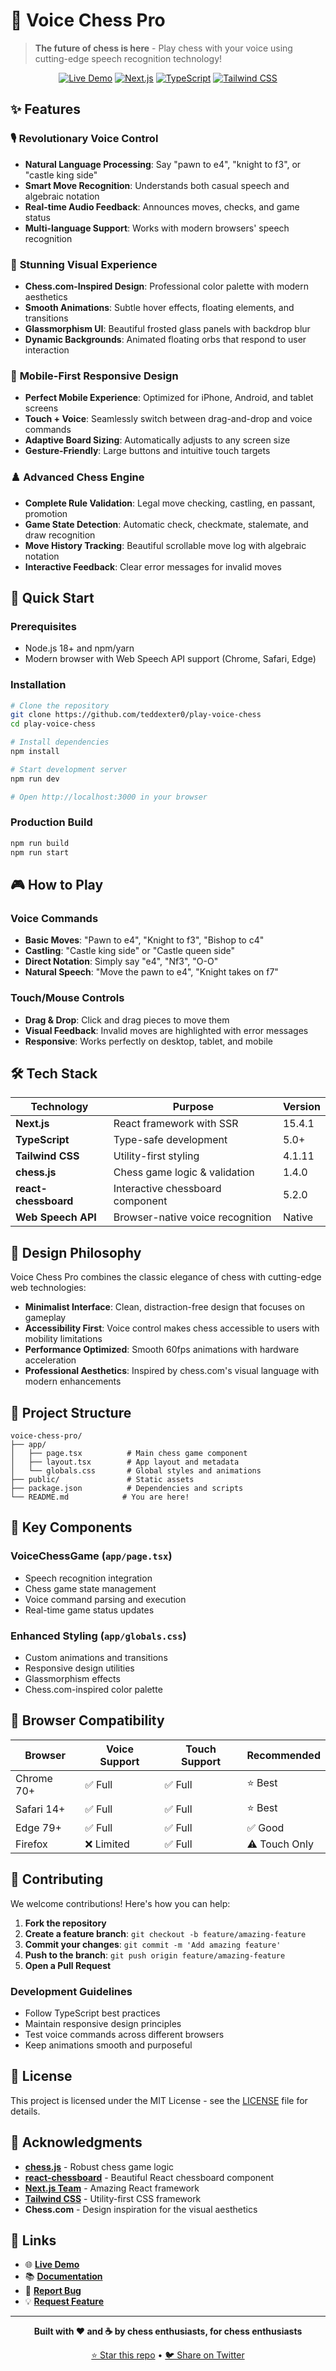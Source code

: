 # 🎤 Voice Chess Pro

> **The future of chess is here** - Play chess with your voice using cutting-edge speech recognition technology!

<div align="center">

[![Live Demo](https://img.shields.io/badge/🚀_Live_Demo-Voice_Chess_Pro-brightgreen?style=for-the-badge)](https://play-voice-chess.vercel.app/)
[![Next.js](https://img.shields.io/badge/Next.js-15.4.1-black?style=flat-square&logo=next.js)](https://nextjs.org/)
[![TypeScript](https://img.shields.io/badge/TypeScript-5.0-blue?style=flat-square&logo=typescript)](https://www.typescriptlang.org/)
[![Tailwind CSS](https://img.shields.io/badge/Tailwind_CSS-4.1.11-38B2AC?style=flat-square&logo=tailwind-css)](https://tailwindcss.com/)

</div>

## ✨ Features

### 🎙️ **Revolutionary Voice Control**
- **Natural Language Processing**: Say "pawn to e4", "knight to f3", or "castle king side"
- **Smart Move Recognition**: Understands both casual speech and algebraic notation
- **Real-time Audio Feedback**: Announces moves, checks, and game status
- **Multi-language Support**: Works with modern browsers' speech recognition

### 🎨 **Stunning Visual Experience**
- **Chess.com-Inspired Design**: Professional color palette with modern aesthetics
- **Smooth Animations**: Subtle hover effects, floating elements, and transitions
- **Glassmorphism UI**: Beautiful frosted glass panels with backdrop blur
- **Dynamic Backgrounds**: Animated floating orbs that respond to user interaction

### 📱 **Mobile-First Responsive Design**
- **Perfect Mobile Experience**: Optimized for iPhone, Android, and tablet screens
- **Touch + Voice**: Seamlessly switch between drag-and-drop and voice commands
- **Adaptive Board Sizing**: Automatically adjusts to any screen size
- **Gesture-Friendly**: Large buttons and intuitive touch targets

### ♟️ **Advanced Chess Engine**
- **Complete Rule Validation**: Legal move checking, castling, en passant, promotion
- **Game State Detection**: Automatic check, checkmate, stalemate, and draw recognition
- **Move History Tracking**: Beautiful scrollable move log with algebraic notation
- **Interactive Feedback**: Clear error messages for invalid moves

## 🚀 Quick Start

### Prerequisites
- Node.js 18+ and npm/yarn
- Modern browser with Web Speech API support (Chrome, Safari, Edge)

### Installation

```bash
# Clone the repository
git clone https://github.com/teddexter0/play-voice-chess
cd play-voice-chess

# Install dependencies
npm install

# Start development server
npm run dev

# Open http://localhost:3000 in your browser
```

### Production Build
```bash
npm run build
npm run start
```

## 🎮 How to Play

### Voice Commands
- **Basic Moves**: "Pawn to e4", "Knight to f3", "Bishop to c4"
- **Castling**: "Castle king side" or "Castle queen side"
- **Direct Notation**: Simply say "e4", "Nf3", "O-O"
- **Natural Speech**: "Move the pawn to e4", "Knight takes on f7"

### Touch/Mouse Controls
- **Drag & Drop**: Click and drag pieces to move them
- **Visual Feedback**: Invalid moves are highlighted with error messages
- **Responsive**: Works perfectly on desktop, tablet, and mobile

## 🛠️ Tech Stack

| Technology | Purpose | Version |
|------------|---------|---------|
| **Next.js** | React framework with SSR | 15.4.1 |
| **TypeScript** | Type-safe development | 5.0+ |
| **Tailwind CSS** | Utility-first styling | 4.1.11 |
| **chess.js** | Chess game logic & validation | 1.4.0 |
| **react-chessboard** | Interactive chessboard component | 5.2.0 |
| **Web Speech API** | Browser-native voice recognition | Native |

## 🎨 Design Philosophy

Voice Chess Pro combines the classic elegance of chess with cutting-edge web technologies:

- **Minimalist Interface**: Clean, distraction-free design that focuses on gameplay
- **Accessibility First**: Voice control makes chess accessible to users with mobility limitations
- **Performance Optimized**: Smooth 60fps animations with hardware acceleration
- **Professional Aesthetics**: Inspired by chess.com's visual language with modern enhancements

## 📁 Project Structure

```
voice-chess-pro/
├── app/
│   ├── page.tsx          # Main chess game component
│   ├── layout.tsx        # App layout and metadata
│   └── globals.css       # Global styles and animations
├── public/               # Static assets
├── package.json          # Dependencies and scripts
└── README.md            # You are here!
```

## 🌟 Key Components

### VoiceChessGame (`app/page.tsx`)
- Speech recognition integration
- Chess game state management
- Voice command parsing and execution
- Real-time game status updates

### Enhanced Styling (`app/globals.css`)
- Custom animations and transitions
- Responsive design utilities
- Glassmorphism effects
- Chess.com-inspired color palette

## 🔧 Browser Compatibility

| Browser | Voice Support | Touch Support | Recommended |
|---------|---------------|---------------|-------------|
| Chrome 70+ | ✅ Full | ✅ Full | ⭐ Best |
| Safari 14+ | ✅ Full | ✅ Full | ⭐ Best |
| Edge 79+ | ✅ Full | ✅ Full | ✅ Good |
| Firefox | ❌ Limited | ✅ Full | ⚠️ Touch Only |

## 🤝 Contributing

We welcome contributions! Here's how you can help:

1. **Fork the repository**
2. **Create a feature branch**: `git checkout -b feature/amazing-feature`
3. **Commit your changes**: `git commit -m 'Add amazing feature'`
4. **Push to the branch**: `git push origin feature/amazing-feature`
5. **Open a Pull Request**

### Development Guidelines
- Follow TypeScript best practices
- Maintain responsive design principles
- Test voice commands across different browsers
- Keep animations smooth and purposeful

## 📄 License

This project is licensed under the MIT License - see the [LICENSE](LICENSE) file for details.

## 🙏 Acknowledgments

- **[chess.js](https://github.com/jhlywa/chess.js)** - Robust chess game logic
- **[react-chessboard](https://github.com/Clariity/react-chessboard)** - Beautiful React chessboard component
- **[Next.js Team](https://nextjs.org/)** - Amazing React framework
- **[Tailwind CSS](https://tailwindcss.com/)** - Utility-first CSS framework
- **Chess.com** - Design inspiration for the visual aesthetics

## 🔗 Links

- 🌐 **[Live Demo](https://play-voice-chess.vercel.app/)**
- 📚 **[Documentation](https://github.com/teddexter0/play-voice-chess/wiki)**
- 🐛 **[Report Bug](https://github.com/teddexter0/play-voice-chess/issues)**
- 💡 **[Request Feature](https://github.com/teddexter0/play-voice-chess/issues)**

---

<div align="center">

**Built with ❤️ and ☕ by chess enthusiasts, for chess enthusiasts**

[⭐ Star this repo](https://github.com/teddexter0/play-voice-chess) • [🐦 Share on Twitter](https://twitter.com/intent/tweet?text=Check%20out%20Voice%20Chess%20Pro%20-%20play%20chess%20with%20your%20voice!%20https://play-voice-chess.vercel.app/)

</div>
